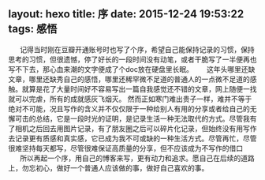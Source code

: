 layout: hexo
title: 序
date: 2015-12-24 19:53:22
tags: 感悟
---

&nbsp;&nbsp;&nbsp;&nbsp;&nbsp;&nbsp;记得当时刚在豆瓣开通账号时也写了个序，希望自己能保持记录的习惯，保持思考的习惯，但很遗憾，停了好长的一段时间没有动笔，或者干脆写了一半便再也写不下去，那心血来潮的文字便成了个doc放在硬盘里长眠。
&nbsp;&nbsp;&nbsp;&nbsp;&nbsp;&nbsp;这年头哪里还缺文章，哪里还缺秀自己的感悟，哪里还稀罕微不足道的普通人的一点微不足道的感触。就算是花了大量时间好不容易写出一篇自我感觉还不错的文章，网上随便一找就可以完虐，所有的成就感灰飞烟灭。
然而正如寒门难出贵子一样，难并不等于绝对不可能，况且写作的含义并不仅仅限于一种给别人有用的分享或者给自己的无懈可击的总结，它是一段时光的证明，是记录生活一种无法取代的方式。尽管我有了相机之后回去用图片记录，有了朋友圈之后可以碎片化记录，但始终没有用写作去记录更有质感和真实感，它已成为我不可或缺的一种生活方式。尽管再忙，尽管很难坚持每天都写，尽管很难保证高质量的分享，但不应该成为不写作的借口
&nbsp;&nbsp;&nbsp;&nbsp;&nbsp;&nbsp;所以再起一个序，用自己的博客来写，更有动力和追求。愿自己在后续的道路上，勿忘初心，做好一个普通人应该做的事，做好自己喜欢的事。